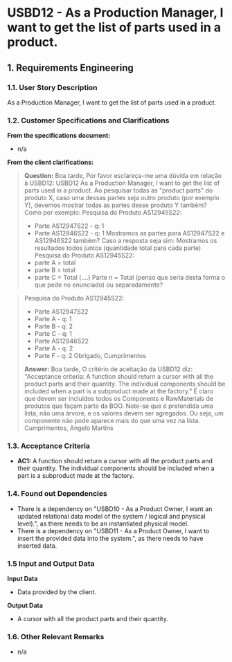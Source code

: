 #  USBD12 - As a Production Manager, I want to get the list of parts used in a product.

## 1. Requirements Engineering

### 1.1. User Story Description

As a Production Manager, I want to get the list of parts used in a product.

### 1.2. Customer Specifications and Clarifications
**From the specifications document:**

* n/a

**From the client clarifications:**

> **Question:** Boa tarde, Por favor esclareça-me uma dúvida em relação à USBD12: USBD12 As a Production Manager, I want to get the list of parts used in a product.
>Ao pesquisar todas as "product parts" do produto X, caso uma dessas partes seja outro produto (por exemplo Y), devemos mostrar todas as partes desse produto Y também? 
> Como por exemplo:
> Pesquisa do Produto AS12945S22:
> - Parte AS12947S22 - q: 1
> - Parte AS12946S22 - q: 1
>Mostramos as partes para AS12947S22 e AS12946S22 também? Caso a resposta seja sim:
> Mostramos os resultados todos juntos (quantidade total para cada parte)
> Pesquisa do Produto AS12945S22:
> - parte A = total
> - parte B = total 
> - parte C = Total
> (....)
> Parte n = Total (penso que seria desta forma o que pede no enunciado) ou separadamente?

> Pesquisa do Produto AS12945S22:
> - Parte AS12947S22 
> - Parte A - q: 1 
> - Parte B - q: 2 
> - Parte C - q: 1
> - Parte AS12946S22 
> - Parte A - q: 2 
> - Parte F - q: 2 
>Obrigado, Cumprimentos
> 
> **Answer:** Boa tarde, O critério de aceitação da USBD12 diz: "Acceptance criteria: A function should return a cursor with all the product parts and their quantity. The individual components should be included when a part is a subproduct made at the factory."
> É claro que devem ser incluídos todos os Components e RawMaterials de produtos que façam parte da BOO. Note-se que é pretendida uma lista, não uma árvore, e os valores devem ser agregados. Ou seja, um componente não pode aparece mais do que uma vez na lista. 
> Cumprimentos, Angelo Martins
> 
> 
### 1.3. Acceptance Criteria

* **AC1:**  A function should return a cursor with all the product parts and their quantity. The individual components should be included when a part is a subproduct made at the factory.

### 1.4. Found out Dependencies

* There is a dependency on "USBD10 - As a Product Owner, I want an updated relational data model of the system / logical and physical level).", as there needs to be an instantiated physical model.
* There is a dependency on "USBD11 - As a Product Owner, I want to insert the provided data into the system.", as there needs to have inserted data.

### 1.5 Input and Output Data

**Input Data**

* Data provided by the client.

**Output Data**

* A cursor with all the product parts and their quantity.

### 1.6. Other Relevant Remarks

* n/a